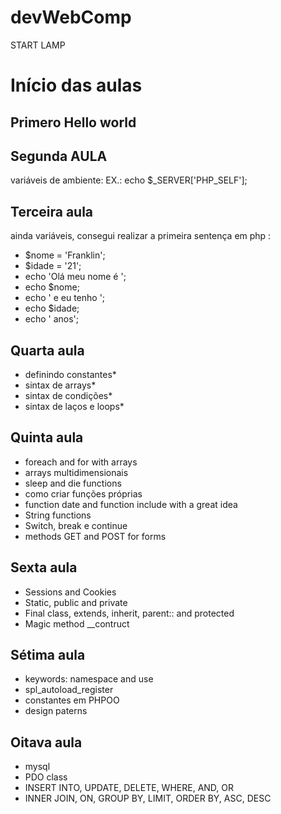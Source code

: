 # devWebComp
START LAMP


# Início das aulas

## Primero Hello world
<?php
    echo "Olá mundo!";
?>
## Segunda AULA
variáveis de ambiente:
    EX.: echo $_SERVER['PHP_SELF'];


## Terceira aula
ainda variáveis, consegui realizar a primeira sentença em php 
:   
+ $nome = 'Franklin';
+ $idade = '21';
+ echo 'Olá meu nome é ';
+ echo $nome;
+ echo ' e eu tenho ';
+ echo $idade;
+ echo ' anos';


## Quarta aula
+ definindo constantes*
+ sintax de arrays*
+ sintax de condições*
+ sintax de laços e loops*

## Quinta aula
+ foreach and for with arrays
+ arrays multidimensionais
+ sleep and die functions
+ como criar funções próprias
+ function date and function include with a great idea
+ String functions
+ Switch, break e continue 
+ methods GET and POST for forms

## Sexta aula
+ Sessions and Cookies
+ Static, public and private
+ Final class, extends, inherit, parent:: and protected
+ Magic method __contruct

## Sétima aula
+ keywords: namespace and use
+ spl_autoload_register
+ constantes em PHPOO
+ design paterns

## Oitava aula
+ mysql
+ PDO class
+ INSERT INTO, UPDATE, DELETE, WHERE, AND, OR
+ INNER JOIN, ON, GROUP BY, LIMIT, ORDER BY, ASC, DESC